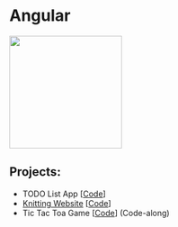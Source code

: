 # Angular

<img src="https://user-images.githubusercontent.com/87442098/157200544-5d525dd4-443b-4a3f-afa2-0008dd26a1a1.png" width='200'>

<br/>

## Projects:
* TODO List App [[Code](https://github.com/marzfd/Angular/tree/main/angular-todo-list)]
* [Knitting Website](https://brilliant-cannoli-bcb3da.netlify.app/) [[Code](https://github.com/marzfd/Angular/tree/main/knitting-website)]
* Tic Tac Toa Game [[Code](https://github.com/marzfd/Angular/tree/main/tic-tac-toe-app)] (Code-along)
